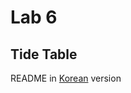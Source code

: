 # Lab 6 

## Tide Table

README in [Korean](https://github.com/jemin6/CIS399-Android-App-Development/blob/master/lab6/README.ko.md) version
